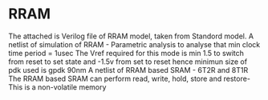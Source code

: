 # RRAM
The attached is Verilog file of RRAM model, taken from Standord model.
A netlist of simulation of RRAM - Parametric analysis to analyse that min clock time period = 1usec 
The Vref required for this mode is min 1.5 to switch from reset to set state and -1.5v from set to reset hence minimun size of pdk used is gpdk 90nm
A netlist of RRAM based SRAM - 6T2R and 8T1R
The RRAM based SRAM can perform read, write, hold, store and restore- This is a non-volatile memory
